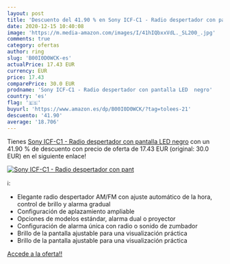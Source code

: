 ```yaml
---
layout: post
title: 'Descuento del 41.90 % en Sony ICF-C1 - Radio despertador con pant'
date: 2020-12-15 10:40:08
image: 'https://m.media-amazon.com/images/I/41hIQbxxVdL._SL200_.jpg'
comments: true
category: ofertas
author: ring
slug: 'B00I0D0WCK-es'
actualPrice: 17.43 EUR
currency: EUR
price: 17.43
comparePrice: 30.0 EUR
prodname: 'Sony ICF-C1 - Radio despertador con pantalla LED  negro'
country: 'es'
flag: '🇪🇸'
buyurl: 'https://www.amazon.es/dp/B00I0D0WCK/?tag=tolees-21'
descuento: '41.90'
average: '18.706'
---
```


Tienes [Sony ICF-C1 - Radio despertador con pantalla LED  negro](https://www.amazon.es/dp/B00I0D0WCK/?tag=tolees-21) con un 41.90 % de descuento con precio de oferta de 17.43 EUR (original: 30.0 EUR) en el siguiente enlace!

[![Sony ICF-C1 - Radio despertador con pant](https://m.media-amazon.com/images/I/41hIQbxxVdL._SL200_.jpg)](https://www.amazon.es/dp/B00I0D0WCK/?tag=tolees-21)

ℹ️:

- Elegante radio despertador AM/FM con ajuste automático de la hora, control de brillo y alarma gradual
- Configuración de aplazamiento ampliable
- Opciones de modelos estándar, alarma dual o proyector
- Configuración de alarma única con radio o sonido de zumbador
- Brillo de la pantalla ajustable para una visualización práctica
- Brillo de la pantalla ajustable para una visualización práctica

[Accede a la oferta!!](https://www.amazon.es/dp/B00I0D0WCK/?tag=tolees-21)
